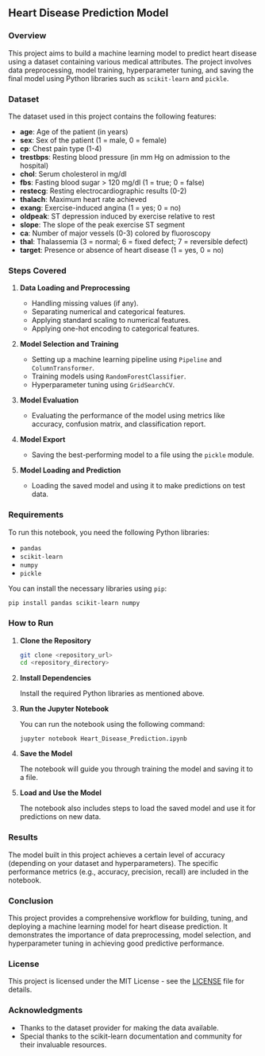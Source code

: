 ## Heart Disease Prediction Model

### Overview

This project aims to build a machine learning model to predict heart disease using a dataset containing various medical attributes. The project involves data preprocessing, model training, hyperparameter tuning, and saving the final model using Python libraries such as `scikit-learn` and `pickle`.

### Dataset

The dataset used in this project contains the following features:

- **age**: Age of the patient (in years)
- **sex**: Sex of the patient (1 = male, 0 = female)
- **cp**: Chest pain type (1-4)
- **trestbps**: Resting blood pressure (in mm Hg on admission to the hospital)
- **chol**: Serum cholesterol in mg/dl
- **fbs**: Fasting blood sugar > 120 mg/dl (1 = true; 0 = false)
- **restecg**: Resting electrocardiographic results (0-2)
- **thalach**: Maximum heart rate achieved
- **exang**: Exercise-induced angina (1 = yes; 0 = no)
- **oldpeak**: ST depression induced by exercise relative to rest
- **slope**: The slope of the peak exercise ST segment
- **ca**: Number of major vessels (0-3) colored by fluoroscopy
- **thal**: Thalassemia (3 = normal; 6 = fixed defect; 7 = reversible defect)
- **target**: Presence or absence of heart disease (1 = yes, 0 = no)

### Steps Covered

1. **Data Loading and Preprocessing**
   - Handling missing values (if any).
   - Separating numerical and categorical features.
   - Applying standard scaling to numerical features.
   - Applying one-hot encoding to categorical features.

2. **Model Selection and Training**
   - Setting up a machine learning pipeline using `Pipeline` and `ColumnTransformer`.
   - Training models using `RandomForestClassifier`.
   - Hyperparameter tuning using `GridSearchCV`.

3. **Model Evaluation**
   - Evaluating the performance of the model using metrics like accuracy, confusion matrix, and classification report.

4. **Model Export**
   - Saving the best-performing model to a file using the `pickle` module.

5. **Model Loading and Prediction**
   - Loading the saved model and using it to make predictions on test data.

### Requirements

To run this notebook, you need the following Python libraries:

- `pandas`
- `scikit-learn`
- `numpy`
- `pickle`

You can install the necessary libraries using `pip`:

```bash
pip install pandas scikit-learn numpy
```

### How to Run

1. **Clone the Repository**

   ```bash
   git clone <repository_url>
   cd <repository_directory>
   ```

2. **Install Dependencies**

   Install the required Python libraries as mentioned above.

3. **Run the Jupyter Notebook**

   You can run the notebook using the following command:

   ```bash
   jupyter notebook Heart_Disease_Prediction.ipynb
   ```

4. **Save the Model**

   The notebook will guide you through training the model and saving it to a file.

5. **Load and Use the Model**

   The notebook also includes steps to load the saved model and use it for predictions on new data.

### Results

The model built in this project achieves a certain level of accuracy (depending on your dataset and hyperparameters). The specific performance metrics (e.g., accuracy, precision, recall) are included in the notebook.

### Conclusion

This project provides a comprehensive workflow for building, tuning, and deploying a machine learning model for heart disease prediction. It demonstrates the importance of data preprocessing, model selection, and hyperparameter tuning in achieving good predictive performance.

### License

This project is licensed under the MIT License - see the [LICENSE](LICENSE) file for details.

### Acknowledgments

- Thanks to the dataset provider for making the data available.
- Special thanks to the scikit-learn documentation and community for their invaluable resources.
